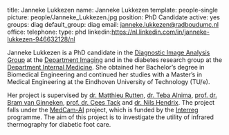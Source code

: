 title: Janneke Lukkezen
name: Janneke Lukkezen
template: people-single
picture: people/Janneke_Lukkezen.jpg
position: PhD Candidate
active: yes
groups: diag
default_group: diag
email: janneke.lukkezen@radboudumc.nl
office: 
telephone:
type: phd
linkedin:https://nl.linkedin.com/in/janneke-lukkezen-946632128/nl

Janneke Lukkezen is a PhD candidate in the [Diagnostic Image Analysis Group](https://www.diagnijmegen.nl/) at the [Department Imaging](https://www.radboudumc.nl/en/research/at-departmental-level/imaging) and in the diabetes research group at the [Department Internal Medicine](https://www.radboudumc.nl/en/research/at-departmental-level/internal-medicine). She obtained her Bachelor’s degree in Biomedical Engineering and continued her studies with a Master’s in Medical Engineering at the Eindhoven University of Technology (TU/e).

Her project is supervised by [dr. Matthieu Rutten](https://www.diagnijmegen.nl/people/matthieu-rutten/), [dr. Teba Alnima](https://www.radboudumc.nl/personen/teba-alnima), [prof. dr. Bram van Ginneken](https://www.diagnijmegen.nl/people/bram-van-ginneken/), [prof. dr. Cees Tack](https://www.radboudumc.nl/personen/cees-tack) and [dr. Nils Hendrix](https://www.diagnijmegen.nl/people/nils-hendrix/). The project falls under the [MedCam-AI](https://deutschland-nederland.eu/en/projects/medcam-ai/) project, which is funded by the [Interreg](https://deutschland-nederland.eu/en/) programme. The aim of this project is to investigate the utility of infrared thermography for diabetic foot care.